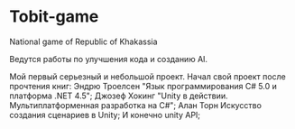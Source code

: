 # Tobit-game
National game of Republic of Khakassia

Ведутся работы по улучшения кода и созданию AI.

Мой первый серьезный и небольшой проект.
Начал свой проект после прочтения книг: 	Эндрю Троелсен "Язык программирования C# 5.0 и платформа .NET 4.5"; 	Джозеф Хокинг "Unity в действии. Мультиплатформенная разработка на C#"; Алан Торн Искусство создания сценариев в Unity; И конечно unity API;


